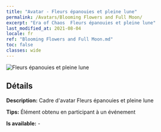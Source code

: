 ```yaml
---
title: "Avatar - Fleurs épanouies et pleine lune"
permalink: /Avatars/Blooming Flowers and Full Moon/
excerpt: "Era of Chaos  Fleurs épanouies et pleine lune"
last_modified_at: 2021-08-04
locale: fr
ref: "Blooming Flowers and Full Moon.md"
toc: false
classes: wide
---
```

 ![Fleurs épanouies et pleine lune](/images/a/avatarFrame_32.png)

## Détails

 **Description:** Cadre d'avatar Fleurs épanouies et pleine lune 

 **Tips:** Élément obtenu en participant à un événement 

 **Is available:**  - 

